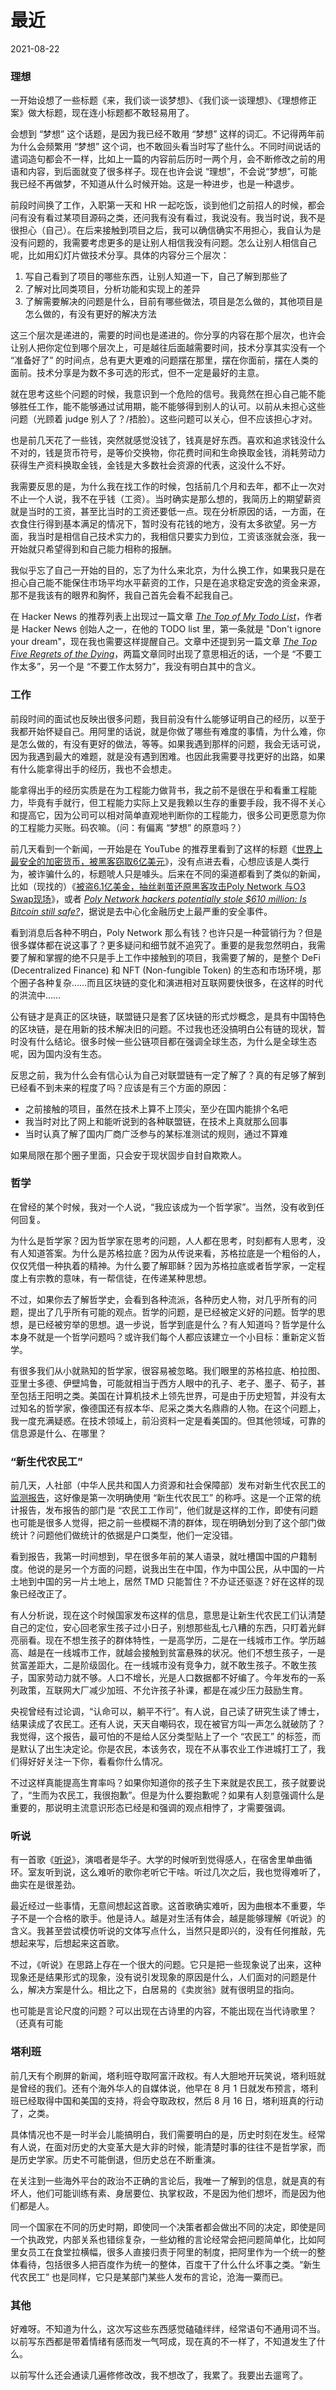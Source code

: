 # 最近

2021-08-22


### 理想

一开始设想了一些标题《来，我们谈一谈梦想》、《我们谈一谈理想》、《理想修正案》做大标题，现在连小标题都不敢轻易用了。

会想到 “梦想” 这个话题，是因为我已经不敢用 “梦想” 这样的词汇。不记得两年前为什么会频繁用 “梦想” 这个词，也不敢回头看当时写了些什么。不同时间说话的遣词造句都会不一样，比如上一篇的内容前后历时一两个月，会不断修改之前的用语和内容，到后面就变了很多样子。现在也许会说 “理想”，不会说“梦想”，可能我已经不再做梦，不知道从什么时候开始。这是一种进步，也是一种退步。

前段时间换了工作，入职第一天和 HR 一起吃饭，谈到他们之前招人的时候，都会问有没有看过某项目源码之类，还问我有没有看过，我说没有。我当时说，我不是很担心（自己）。在后来接触到项目之后，我可以确信确实不用担心，我自认为是没有问题的，我需要考虑更多的是让别人相信我没有问题。怎么让别人相信自己呢，比如用幻灯片做技术分享。具体的内容分三个层次：

1. 写自己看到了项目的哪些东西，让别人知道一下，自己了解到那些了
2. 了解对比同类项目，分析功能和实现上的差异
3. 了解需要解决的问题是什么，目前有哪些做法，项目是怎么做的，其他项目是怎么做的，有没有更好的解决方法

这三个层次是递进的，需要的时间也是递进的。你分享的内容在那个层次，也许会让别人把你定位到哪个层次上，可是越往后面越需要时间，技术分享其实没有一个 “准备好了” 的时间点，总有更大更难的问题摆在那里，摆在你面前，摆在人类的面前。技术分享是为数不多可选的形式，但不一定是最好的主意。

就在思考这些个问题的时候，我意识到一个危险的信号。我竟然在担心自己能不能够胜任工作，能不能够通过试用期，能不能够得到别人的认可。以前从未担心这些问题（光顾着 judge 别人了？/捂脸）。这些问题可以关心，但不应该担心才对。

也是前几天花了一些钱，突然就感觉没钱了，钱真是好东西。喜欢和追求钱没什么不对的，钱是货币符号，是等价交换物，你花费时间和生命换取金钱，消耗劳动力获得生产资料换取金钱，金钱是大多数社会资源的代表，这没什么不好。

我需要反思的是，为什么我在找工作的时候，包括前几个月和去年，都不止一次对不止一个人说，我不在乎钱（工资）。当时确实是那么想的，我简历上的期望薪资就是当时的工资，甚至比当时的工资还要低一点。现在分析原因的话，一方面，在衣食住行得到基本满足的情况下，暂时没有花钱的地方，没有太多欲望。另一方面，我当时是相信自己技术实力的，我相信只要实力到位，工资该涨就会涨，我一开始就只希望得到和自己能力相称的报酬。

我似乎忘了自己一开始的目的，忘了为什么来北京，为什么换工作，如果我只是在担心自己能不能保住市场平均水平薪资的工作，只是在追求稳定安逸的资金来源，那不是我该有的眼界和胸怀，我自己首先会看不起我自己。

在 Hacker News 的推荐列表上出现过一篇文章 *[The Top of My Todo List](http://www.paulgraham.com/todo.html)*，作者是 Hacker News 创始人之一，在他的 TODO list 里，第一条就是 "Don't ignore your dream"，现在我也需要这样提醒自己。文章中还提到另一篇文章 *[The Top Five Regrets of the Dying](https://bronnieware.com/regrets-of-the-dying/)*，两篇文章同时出现了意思相近的话，一个是 “不要工作太多”，另一个是 “不要工作太努力”，我没有明白其中的含义。

### 工作

前段时间的面试也反映出很多问题，我目前没有什么能够证明自己的经历，以至于我都开始怀疑自己。用阿里的话说，就是你做了哪些有难度的事情，为什么难，你是怎么做的，有没有更好的做法，等等。如果我遇到那样的问题，我会无话可说，因为我遇到最大的难题，就是没有遇到困难。也因此我需要寻找更好的出路，如果有什么能拿得出手的经历，我也不会想走。

能拿得出手的经历实质是在为工程能力做背书，我之前不是很在乎和看重工程能力，毕竟有手就行，但工程能力实际上又是我赖以生存的重要手段，我不得不关心和提高它，因为公司可以相对简单直观地判断你的工程能力，很多公司更愿意为你的工程能力买账。码农嘛。（问：有偏离 “梦想” 的原意吗？）

前几天看到一个新闻，一开始是在 YouTube 的推荐里看到了这样的标题《[世界上最安全的加密货币，被黑客窃取6亿美元](https://www.youtube.com/watch?v=yLmcxQfHtiM)》，没有点进去看，心想应该是人类行为，被诈骗什么的，标题唬人只是噱头。后来在不同的渠道都看到了类似的新闻，比如（现找的）《[被盗6.1亿美金，抽丝剥茧还原黑客攻击Poly Network 与O3 Swap现场](https://new.qq.com/omn/20210813/20210813A09TMN00.html)》，或者 *[Poly Network hackers potentially stole $610 million: Is Bitcoin still safe?](https://www.zdnet.com/article/poly-network-hackers-potentially-stole-610-million-is-bitcoin-still-safe/)*，据说是去中心化金融历史上最严重的安全事件。

看到消息后各种不明白，Poly Network 那么有钱？也许只是一种营销行为？但是很多媒体都在说这事了？更多疑问和细节就不追究了。重要的是我忽然明白，我需要了解和掌握的绝不只是手上工作中接触到的项目，我需要了解的，是整个 DeFi (Decentralized Finance) 和 NFT (Non-fungible Token) 的生态和市场环境，那个圈子各种复杂……而且区块链的变化和演进相对互联网要快很多，在这样的时代的洪流中……

公有链才是真正的区块链，联盟链只是套了区块链的形式炒概念，是具有中国特色的区块链，是在用新的技术解决旧的问题。不过我也还没搞明白公有链的现状，暂时没有什么结论。很多时候一些公链项目都在强调全球生态，为什么是全球生态呢，因为国内没有生态。

反思之前，我为什么会有信心认为自己对联盟链有一定了解了？真的有足够了解到已经看不到未来的程度了吗？应该是有三个方面的原因：

- 之前接触的项目，虽然在技术上算不上顶尖，至少在国内能排个名吧
- 我当时对比了网上和能听说到的各种联盟链，在技术上真就那么回事
- 当时认真了解了国内厂商广泛参与的某标准测试的规则，通过不算难

如果局限在那个圈子里面，只会安于现状固步自封自欺欺人。

### 哲学

在曾经的某个时候，我对一个人说，“我应该成为一个哲学家”。当然，没有收到任何回复。

为什么是哲学家？因为哲学家在思考的问题，人人都在思考，时刻都有人思考，没有人知道答案。为什么是苏格拉底？因为从传说来看，苏格拉底是一个粗俗的人，仅仅凭借一种执着的精神。为什么要了解耶稣？因为苏格拉底或者哲学家，一定程度上有宗教的意味，有一帮信徒，在传递某种思想。

不过，如果你去了解哲学史，会看到各种流派，各种历史人物，对几乎所有的问题，提出了几乎所有可能的观点。哲学的问题，是已经被定义好的问题。哲学的思想，是已经被穷举的思想。退一步说，哲学到底是什么？有人知道吗？哲学是什么本身不就是一个哲学问题吗？或许我们每个人都应该建立一个小目标：重新定义哲学。

有很多我们从小就熟知的哲学家，很容易被忽略。我们眼里的苏格拉底、柏拉图、亚里士多德、伊壁鸠鲁，可能就相当于西方人眼中的孔子、老子、墨子、荀子，甚至包括王阳明之类。美国在计算机技术上领先世界，可是由于历史短暂，并没有太过知名的哲学家，像德国还有叔本华、尼采之类大名鼎鼎的人物。在这个问题上，我一度充满疑惑。在技术领域上，前沿资料一定是看美国的。但其他领域，可靠的信息源是什么、在哪里？

### “新生代农民工”

前几天，人社部（中华人民共和国人力资源和社会保障部）发布对新生代农民工的 [监测报告](http://www.mohrss.gov.cn/SYrlzyhshbzb/jiuye/gzdt/202108/t20210816_420736.html)，这好像是第一次明确使用 “新生代农民工” 的称呼。这是一个正常的统计报告，发布报告的部门是 “农民工工作司”，他们就是这样的工作，即使有问题也可能是很多人觉得，把之前一些模糊不清的群体，现在明确划分到了这个部门做统计？问题他们做统计的依据是户口类型，他们一定没错。

看到报告，我第一时间想到，早在很多年前的某人语录，就吐槽国中国的户籍制度。他说的是另一个方面的问题，说我出生在中国，作为中国公民，从中国的一片土地到中国的另一片土地上，居然 TMD 只能暂住？不办证还驱逐？好在这样的现象已经改正了。

有人分析说，现在这个时候国家发布这样的信息，意思是让新生代农民工们认清楚自己的定位，安心回老家生孩子过小日子，别想那些乱七八糟的东西，只盯着光鲜亮丽看。现在不想生孩子的群体特性，一是高学历，二是在一线城市工作。学历越高、越是在一线城市工作，就越会接触到贫富悬殊的状况。他们不想生孩子，一是贫富差距大，二是阶级固化。在一线城市没有竞争力，就不敢生孩子。不敢生孩子，国家劳动力就不够。人口不增长，光是人口数据都不好编了。今年发布的一系列政策，互联网大厂减少加班、不允许孩子补课，都是在减少压力鼓励生育。

央视曾经有过论调，“认命可以，躺平不行”。有人说，自己读了研究生读了博士，结果读成了农民工。还有人说，天天自嘲码农，现在被官方叫一声怎么就破防了？我觉得，这个报告，最可怕的不是给人区分类型贴上了一个 “农民工” 的标签，而是默认了出生决定论。你是农民，本该务农，现在不从事农业工作进城打工了，我们得好好关注一下你，看看你什么情况。

不过这样真能提高生育率吗？如果你知道你的孩子生下来就是农民工，孩子就要说了，“生而为农民工，我很抱歉”。但是为什么要抱歉呢？如果有人刻意强调什么是重要的，那说明主流意识形态已经是和强调的观点相悖了，才需要强调。

### 听说

有一首歌《[听说](https://www.youtube.com/watch?v=clYdjZKrsbU)》，演唱者是华子。大学的时候听到觉得感人，在宿舍里单曲循环。室友听到说，这么难听的歌你老听它干啥。听过几次之后，我也觉得难听了，曲实在是很差劲。

最近经过一些事情，无意间想起这首歌。这首歌确实难听，因为曲根本不重要，华子不是一个合格的歌手。他是诗人。越是对生活有体会，越是能够理解《听说》的含义。我甚至尝试模仿听说的文体写点什么，当然只是即兴的，没有任何推敲，先想起来写，后想起来这首歌。

不过，《听说》在思路上存在一个很大的问题。它只是把一些现象说了出来，这种现象还是结果形式的现象，没有说引发现象的原因是什么，人们面对的问题是什么，解决方案是什么。相比之下，白居易的《卖炭翁》就有很明显的指向。

也可能是言论尺度的问题？可以出现在古诗里的内容，不能出现在当代诗歌里？（还真有可能

### 塔利班

前几天有个刷屏的新闻，塔利班夺取阿富汗政权。有人大胆地开玩笑说，塔利班就是曾经的我们。还有个海外华人的自媒体说，他早在 8 月 1 日就发布预言，塔利班已经取得中国和美国的支持，将会夺取政权，然后 8 月 16 日，塔利班真的行动了，之类。

具体情况也不是一时半会儿能搞明白，我们需要明白的是，历史时刻在发生。经常有人说，在面对历史的大变革大是大非的时候，能清楚时事的往往不是哲学家，而是历史学家。历史不可能倒退，但历史总在不断重演。

在关注到一些海外平台的政治不正确的言论后，我唯一了解到的信息，就是真的有坏人，他们可能训练有素、身居要位、执掌权政，不是因为他们想坏，而是因为他们都是人。

同一个国家在不同的历史时期，即使同一个决策者都会做出不同的决定，即使是同一个执政党，内部关系也错综复杂，一些幼稚的言论经常会把问题简单化，比如阿里女员工在食堂拉横幅，很多人直接归责于阿里的制度，把阿里作为一个统一的整体看待，包括很多人把百度作为统一的整体，百度干了什么什么坏事之类。“新生代农民工” 也是同样，它只是某部门某些人发布的言论，沧海一粟而已。

### 其他

好难呀。不知道为什么，这次写这些东西感觉磕磕绊绊，经常语句不通用词不当。以前写东西都是带着情绪有感而发一气呵成，现在真的不一样了，不知道发生了什么。

以前写什么还会通读几遍修修改改，我不想改了，我累了。我要出去遛弯了。

